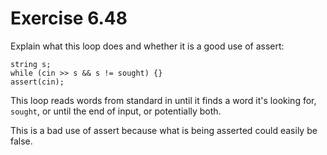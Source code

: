 Exercise 6.48
=============

Explain what this loop does and whether it is a good use of assert:

    string s;
    while (cin >> s && s != sought) {}
    assert(cin);

This loop reads words from standard in until it finds a word it's looking for, `sought`, or until the end of input, or potentially both.

This is a bad use of assert because what is being asserted could easily be false.

